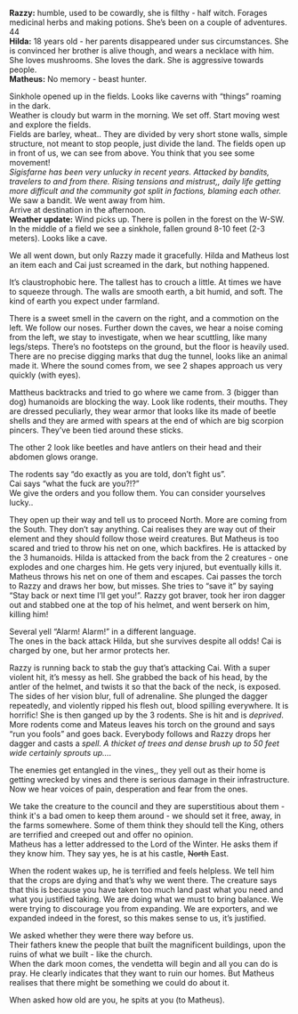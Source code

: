**Razzy:** humble, used to be cowardly, she is filthy \- half witch. Forages medicinal herbs and making potions. She’s been on a couple of adventures. 44  
**Hilda:** 18 years old \- her parents disappeared under sus circumstances. She is convinced her brother is alive though, and wears a necklace with him. She loves mushrooms. She loves the dark. She is aggressive towards people.   
**Matheus:** No memory \- beast hunter. 

Sinkhole opened up in the fields. Looks like caverns with “things” roaming in the dark.  
Weather is cloudy but warm in the morning. We set off. Start moving west and explore the fields.   
Fields are barley, wheat.. They are divided by very short stone walls, simple structure, not meant to stop people, just divide the land. The fields open up in front of us, we can see from above. You think that you see some movement\!   
*Sigisfarne has been very unlucky in recent years. Attacked by bandits, travelers to and from there. Rising tensions and mistrust,, daily life getting more difficult and the community got split in factions, blaming each other.*   
We saw a bandit. We went away from him.   
Arrive at destination in the afternoon.   
**Weather update:** Wind picks up. There is pollen in the forest on the W-SW.   
In the middle of a field we see a sinkhole, fallen ground 8-10 feet (2-3 meters). Looks like a cave. 

We all went down, but only Razzy made it gracefully. Hilda and Matheus lost an item each and Cai just screamed in the dark, but nothing happened.

It’s claustrophobic here. The tallest has to crouch a little. At times we have to squeeze through. The walls are smooth earth, a bit humid, and soft. The kind of earth you expect under farmland. 

There is a sweet smell in the cavern on the right, and a commotion on the left. We follow our noses. Further down the caves, we hear a noise coming from the left, we stay to investigate, when we hear scuttling, like many legs/steps. There’s no footsteps on the ground, but the floor is heavily used. There are no precise digging marks that dug the tunnel, looks like an animal made it. Where the sound comes from, we see 2 shapes approach us very quickly (with eyes). 

Mattheus backtracks and tried to go where we came from. 3 (bigger than dog) humanoids are blocking the way. Look like rodents, their mouths. They are dressed peculiarly, they wear armor that looks like its made of beetle shells and they are armed with spears at the end of which are big scorpion pincers. They’ve been tied around these sticks.

The other 2 look like beetles and have antlers on their head and their abdomen glows orange. 

The rodents say “do exactly as you are told, don’t fight us”.  
Cai says “what the fuck are you?\!?”  
We give the orders and you follow them. You can consider yourselves lucky.. 

They open up their way and tell us to proceed North. More are coming from the South. They don’t say anything. Cai realises they are way out of their element and they should follow those weird creatures. But Matheus is too scared and tried to throw his net on one, which backfires. He is attacked by the 3 humanoids. Hilda is attacked from the back from the 2 creatures \- one explodes and one charges him. He gets very injured, but eventually kills it. Matheus throws his net on one of them and escapes. Cai passes the torch to Razzy and draws her bow, but misses. She tries to “save it” by saying “Stay back or next time I’ll get you\!”. Razzy got braver, took her iron dagger out and stabbed one at the top of his helmet, and went berserk on him, killing him\! 

Several yell “Alarm\! Alarm\!” in a different language.   
The ones in the back attack Hilda, but she survives despite all odds\! Cai is charged by one, but her armor protects her. 

Razzy is running back to stab the guy that’s attacking Cai. With a super violent hit, it’s messy as hell. She grabbed the back of his head, by the antler of the helmet, and twists it so that the back of the neck, is exposed. The sides of her vision blur, full of adrenaline. She plunged the dagger repeatedly, and violently ripped his flesh out, blood spilling everywhere. It is horrific\! She is then ganged up by the 3 rodents. She is hit and is *deprived*.    
More rodents come and Mateus leaves his torch on the ground and says “run you fools” and goes back. Everybody follows and Razzy drops her dagger and casts a *spell. A thicket of trees and dense brush up to 50 feet wide certainly sprouts up….*  

The enemies get entangled in the vines,, they yell out as their home is getting wrecked by vines and there is serious damage in their infrastructure. Now we hear voices of pain, desperation and fear from the ones.  

We take the creature to the council and they are superstitious about them \- think it's a bad omen to keep them around \- we should set it free, away, in the farms somewhere. Some of them think they should tell the King, others are terrified and creeped out and offer no opinion.   
Matheus has a letter addressed to the Lord of the Winter. He asks them if they know him. They say yes, he is at his castle, ~~North~~ East. 

When the rodent wakes up, he is terrified and feels helpless. We tell him that the crops are dying and that’s why we went there. The creature says that this is because you have taken too much land past what you need and what you justified taking. We are doing what we must to bring balance. We were trying to discourage you from expanding. We are exporters, and we expanded indeed in the forest, so this makes sense to us, it’s justified.

We asked whether they were there way before us.   
Their fathers knew the people that built the magnificent buildings, upon the ruins of what we built \- like the church.   
When the dark moon comes, the vendetta will begin and all you can do is pray. He clearly indicates that they want to ruin our homes. But Matheus realises that there might be something we could do about it. 

When asked how old are you, he spits at you (to Matheus).
